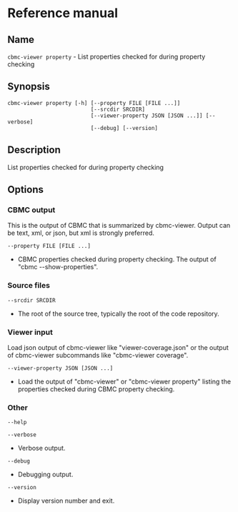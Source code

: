 # Reference manual

## Name

`cbmc-viewer property` - List properties checked for during property checking

## Synopsis

```
cbmc-viewer property [-h] [--property FILE [FILE ...]]
                          [--srcdir SRCDIR]
                          [--viewer-property JSON [JSON ...]] [--verbose]
                          [--debug] [--version]
```

## Description

List properties checked for during property checking

## Options

### CBMC output

This is the output of CBMC that is summarized by cbmc-viewer. Output can
be text, xml, or json, but xml is strongly preferred.

`--property FILE [FILE ...]`

* CBMC properties checked during property checking. The output of "cbmc --show-properties".

### Source files

`--srcdir SRCDIR`

* The root of the source tree, typically the root of the code repository.

### Viewer input

Load json output of cbmc-viewer like "viewer-coverage.json" or the output
of cbmc-viewer subcommands like "cbmc-viewer coverage".

`--viewer-property JSON [JSON ...]`

* Load the output of "cbmc-viewer" or "cbmc-viewer
  property" listing the properties checked during CBMC
  property checking.

### Other

`--help`

`--verbose`

* Verbose output.

`--debug`

* Debugging output.

`--version`

* Display version number and exit.
